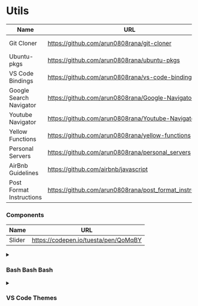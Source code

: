 # Utils

| Name   |URL      |Type |
|----------|-------------|-------------|
| Git Cloner|https://github.com/arun0808rana/git-cloner  | Server + Script |
| Ubuntu-pkgs|https://github.com/arun0808rana/ubuntu-pkgs  | Server |
| VS Code Bindings|https://github.com/arun0808rana/vs-code-bindings   | VS Code |
| Google Search Navigator|https://github.com/arun0808rana/Google-Navigator | ViolentMonkey Script |
| Youtube Navigator|https://github.com/arun0808rana/Youtube-Navigator | ViolentMonkey Script |
| Yellow Functions|https://github.com/arun0808rana/yellow-functions | VS Code Theme |
| Personal Servers|https://github.com/arun0808rana/personal_servers | Server |
| AirBnb Guidelines|https://github.com/airbnb/javascript | Repo |
| Post Format Instructions| https://github.com/arun0808rana/post_format_instructions | Nodejs Script |


### Components
|Name| URL|
|----------|-------------|
|Slider| https://codepen.io/tuesta/pen/QoMqBY|

<details>
  <summary><h3> Bash Bash Bash</h3></summary>
  
### Youtube-dl Aria2c
Concurrent downloads via external client.
```bash
youtube-dl -f 140 --restrict-filenames --external-downloader aria2c --external-downloader-args "-c -j 16 -s 16 -x 16 -k 1M" -ciw "___________________________________"
```

### Github asset downloader using bash

This command assigns the URL to the package_url variable using command substitution, similar to the previous command. Then, it uses curl with the -LO options to download the file specified by the URL.

Make sure to replace https://api.github.com/repos/owner/repo/releases/latest with the actual API URL for the GitHub release assets. Additionally, ensure that the pattern "linux_amd64\.deb" matches the desired .deb file you want to download.

Upon executing this command, the .deb package file will be downloaded to the current directory using curl.

```bash
package_url=$(curl -sL https://api.github.com/repos/owner/repo/releases/latest | grep -oP '(?<="browser_download_url": ")[^"]*' | grep "linux_amd64\.deb" | sed 's/\&amp;/\&/g') && curl -LO "$package_url"
```

### bashrc stupidity
	
You can download the deb version of the gh cli using curl. Notice this downloads the amd64 version specifically. Replace amd64 with your architecture name. But make sure it is provided by gh assets.
	
```bash
package_url=$(curl -sL https://api.github.com/repos/cli/cli/releases/latest | grep -oP '(?<="browser_download_url": ")[^"]*' | grep "amd64\.deb" | sed 's/\&amp;/\&/g') && curl -LO "$package_url"
```  
	
OR
		
Download `gh` cli from <a href="https://github.com/cli/cli/releases">gh cli assets</a>

Below `gito` alias creates a remote repo and pushes main to remote on gihtub.
	
You need authorization although. gh cli will do this for you.
	
```bash
# aliases list
# after pasting this shit enter . ~/.bashrc
# in terminal
alias 'gito'='gh repo create "${PWD##*/}" --public --source=. --remote=origin && git add . && git commit -m "init" && git branch -M main && git push -u origin main'	

function open() {
    #do things with parameters like $1 such
    codedirpath=/home/dev/Desktop/pro/"$1"
    code $codedirpath
}

function clone(){
	clonePath=/home/dev/Desktop/pro/clones
	#extracting repo name from git url
	basename=$(basename $1)
	repoName=${basename%.*}
	cdingPath=$clonePath/$repoName
	
	git -C /$clonePath clone $1
	cd $cdingPath
}
```
</details>

<details>
  <summary><h3>VS Code Themes</h3></summary>
  
#### [Blueberry Dark Theme](https://marketplace.visualstudio.com/items?itemName=peymanslh.blueberry-dark-theme)
![image](https://user-images.githubusercontent.com/68982541/191875132-e79d8617-bc4b-4ca2-a0ed-3b1678830da2.png)

#### [Tokyo Night](https://marketplace.visualstudio.com/items?itemName=enkia.tokyo-night)
![image](https://user-images.githubusercontent.com/68982541/191868732-1f45ae28-c06d-49a5-832a-c36772ef3d9e.png)

#### [Tokyo Night Horizon](https://marketplace.visualstudio.com/items?itemName=eternal.tokyo-night-horizon)
![image](https://user-images.githubusercontent.com/68982541/191869322-c52beb89-10de-4048-b647-461011a4f26c.png)

#### [Tokyo Night Frameless](https://marketplace.visualstudio.com/items?itemName=MagdalenaLipka.tokyo-night-frameless)
![image](https://user-images.githubusercontent.com/68982541/191869429-591123c0-88e0-47f3-83bc-f5d100fae7fc.png)

#### [tokyo-night](https://marketplace.visualstudio.com/items?itemName=Avetis.tokyo-night)
![image](https://user-images.githubusercontent.com/68982541/191869570-36fca641-46e4-4cea-b771-9b7c5a0c97fc.png)

#### [Ayu](https://marketplace.visualstudio.com/items?itemName=teabyii.ayu)
![image](https://user-images.githubusercontent.com/68982541/191870824-63c2f48c-a9a9-4233-87fa-ca4621445957.png)
	
</details>




